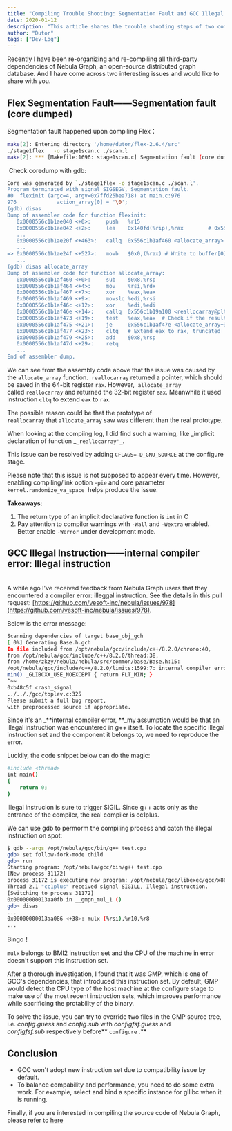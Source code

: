 ```yaml
---
title: "Compiling Trouble Shooting: Segmentation Fault and GCC Illegal Instruction"
date: 2020-01-12
description: "This article shares the trouble shooting steps of two compiling errors: Segmentation fault and illegal instruction."
author: "Dutor"
tags: ["Dev-Log"]
---
```


Recently I have been re-organizing and re-compiling all third-party dependencies of Nebula Graph, an open-source distributed graph database. And I have come across two interesting issues and would like to share with you.

## Flex Segmentation Fault——Segmentation fault (core dumped)
Segmentation fault happened upon compiling Flex：

```bash
make[2]: Entering directory '/home/dutor/flex-2.6.4/src'
./stage1flex   -o stage1scan.c ./scan.l
make[2]: *** [Makefile:1696: stage1scan.c] Segmentation fault (core dumped)
```

 Check coredump with gdb:

```bash
Core was generated by `./stage1flex -o stage1scan.c ./scan.l'.
Program terminated with signal SIGSEGV, Segmentation fault.
#0  flexinit (argc=4, argv=0x7ffd25bea718) at main.c:976
976             action_array[0] = '\0';
(gdb) disas
Dump of assembler code for function flexinit:
   0x0000556c1b1ae040 <+0>:     push   %r15
   0x0000556c1b1ae042 <+2>:     lea    0x140fd(%rip),%rax        # 0x556c1b1c2146
   ...
   0x0000556c1b1ae20f <+463>:   callq  0x556c1b1af460 <allocate_array> # Allocate buffer
   ...
=> 0x0000556c1b1ae24f <+527>:   movb   $0x0,(%rax) # Write to buffer[0], failed due to illegal address
   ...
(gdb) disas allocate_array
Dump of assembler code for function allocate_array:
   0x0000556c1b1af460 <+0>:     sub    $0x8,%rsp
   0x0000556c1b1af464 <+4>:     mov    %rsi,%rdx
   0x0000556c1b1af467 <+7>:     xor    %eax,%eax
   0x0000556c1b1af469 <+9>:     movslq %edi,%rsi
   0x0000556c1b1af46c <+12>:    xor    %edi,%edi
   0x0000556c1b1af46e <+14>:    callq  0x556c1b19a100 <reallocarray@plt> # Allocate buffer
   0x0000556c1b1af473 <+19>:    test   %eax,%eax  # Check if the result pointer is NULL
   0x0000556c1b1af475 <+21>:    je     0x556c1b1af47e <allocate_array+30># Jump to error handler if NULL 
   0x0000556c1b1af477 <+23>:    cltq   # Extend eax to rax, truncated
   0x0000556c1b1af479 <+25>:    add    $0x8,%rsp
   0x0000556c1b1af47d <+29>:    retq
   ...
End of assembler dump.
```

We can see from the assembly code above that the issue was caused by the `allocate_array` function.  `reallocarray` returned a pointer, which should be saved in the 64-bit register `rax`. However,  `allocate_array` called `reallocarray` and returned the 32-bit register `eax`. Meanwhile it used instruction `cltq`  to extend `eax` to `rax`.

The  possible reason could be that the prototype of `reallocarray` that `allocate_array` saw was different than the real prototype.

When looking at the compiing log, I did find such a warning, like _implicit declaration of function _`_reallocarray'_`.

This issue can be resolved by adding `CFLAGS=-D_GNU_SOURCE` at the configure stage.

Please note that this issue is not supposed to appear every time. However, enabling compiling/link option `-pie` and core parameter `kernel.randomize_va_space`  helps produce the issue.

**Takeaways:**

1. The return  type of an implicit declarative function is `int` in C
1. Pay attention to compilor warnings with `-Wall` and `-Wextra` enabled. Better enable `-Werror` under development mode.

## GCC Illegal Instruction——internal compiler error: Illegal instruction
<br />A while ago I've received feedback from Nebula Graph users that they encountered a compiler error: illeggal instruction. See the details in this pull request: [https://github.com/vesoft-inc/nebula/issues/978](https://github.com/vesoft-inc/nebula/issues/978).

Below is the error message:

```bash
Scanning dependencies of target base_obj_gch
[ 0%] Generating Base.h.gch
In file included from /opt/nebula/gcc/include/c++/8.2.0/chrono:40,
from /opt/nebula/gcc/include/c++/8.2.0/thread:38,
from /home/zkzy/nebula/nebula/src/common/base/Base.h:15:
/opt/nebula/gcc/include/c++/8.2.0/limits:1599:7: internal compiler error: Illegal instruction
min() _GLIBCXX_USE_NOEXCEPT { return FLT_MIN; }
^~~
0xb48c5f crash_signal
../.././gcc/toplev.c:325
Please submit a full bug report,
with preprocessed source if appropriate.
```

Since it's an _**internal compiler error, **_my assumption would be that an illegal instruction was encountered in g++ itself. To locate the specific illegal instruction set and the component it belongs to, we need to reproduce the error. 

Luckily, the code snippet below can do the magic:

```bash
#include <thread>
int main() 
{
    return 0;
}
```

Illegal instrucion is sure to trigger  SIGIL. Since g++ acts only as the entrance of the compiler, the real compiler is  cc1plus. 

We can use gdb to permorm the compiling process and catch the illegal instruction on spot:

```bash
$ gdb --args /opt/nebula/gcc/bin/g++ test.cpp
gdb> set follow-fork-mode child
gdb> run
Starting program: /opt/nebula/gcc/bin/g++ test.cpp
[New process 31172]
process 31172 is executing new program: /opt/nebula/gcc/libexec/gcc/x86_64-pc-linux-gnu/8.2.0/cc1plus
Thread 2.1 "cc1plus" received signal SIGILL, Illegal instruction.
[Switching to process 31172]
0x00000000013aa0fb in __gmpn_mul_1 ()
gdb> disas
...
0x00000000013aa086 <+38>: mulx (%rsi),%r10,%r8
...
```

Bingo！

`mulx` belongs to  BMI2 instruction set and the CPU of the machine in error doesn't support this instruction set.

After a thorough investigation, I found that it was GMP, which is one of GCC's dependencies, that introduced this instruction set. By default, GMP would detect the CPU type of the host machine at the configure stage to make use of the most recent instruction sets, which improves performance while sacrificing the protability of the binary. 

To solve the issue, you can try to override two files in the GMP source tree, i.e. _config.guess_ and _config.sub_ with _configfsf.guess_ and _configfsf.sub_ respectively before** `configure` .**

## Conclusion

- GCC won't adopt new instruction set due to compatibility issue by default.
- To balance compability and performance, you need to do some extra work. For example, select and bind a specific instance for gllibc when it is running.

Finally, if you are interested in compiling the source code of Nebula Graph, please refer to [here]([https://github.com/vesoft-inc/nebula/blob/master/docs/manual-EN/3.build-develop-and-administration/1.build/1.build-source-code.md](https://github.com/vesoft-inc/nebula/blob/master/docs/manual-EN/3.build-develop-and-administration/1.build/1.build-source-code.md))
